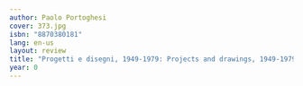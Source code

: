 ```yaml
---
author: Paolo Portoghesi
cover: 373.jpg
isbn: "8870380181"
lang: en-us
layout: review
title: "Progetti e disegni, 1949-1979: Projects and drawings, 1949-1979"
year: 0
---
```

